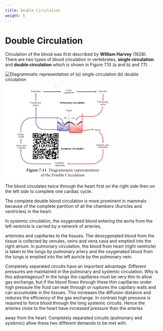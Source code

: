 ```yaml
---
title: Double Circulation
weight: 5
---
```


# Double Circulation
Circulation of the blood was first described by **William Harvey** (1628). There are two types of blood circulation in vertebrates, **single circulation** and **double circulation** which is shown in Figure 7.10 (a and b) and 7.11.

![Diagrammatic representation of (a) single
circulation (b) double circulation](../7.10.png)

![Diagrammatic representation of the Double Circulation](../7.11.png)


The blood circulates twice through the heart first on the right side then on the left side to complete one cardiac cycle.  

The complete double blood circulation is more prominent in mammals because of the complete partition of all the chambers (Auricles and ventricles) in the heart.

In systemic circulation, the oxygenated blood entering the aorta from the left ventricle is carried by a network of arteries,

arterioles and capillaries to the tissues. The deoxygenated blood from the tissue is collected by venules, veins and vena cava and emptied into the right atrium. In pulmonary circulation, the blood from heart (right ventricle) is taken to the lungs by pulmonary artery and the oxygenated blood from the lungs is emptied into the left auricle by the pulmonary vein.

Completely separated circuits have an important advantage. Different pressures are maintained in the pulmonary and systemic circulation. Why is this advantageous? In the lungs the capillaries must be very thin to allow gas exchange, but if the blood flows through these thin capillaries under high pressure the fluid can leak through or ruptures the capillary walls and can accumulate in the tissues. This increases the diffusion distance and reduces the efficiency of the gas exchange. In contrast high pressure is required to force blood through the long systemic circuits. Hence the arteries close to the heart have increased pressure than the arteries

away from the heart. Completely separated circuits (pulmonary and systemic) allow these two different demands to be met with.